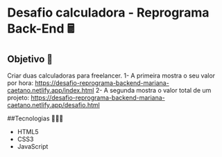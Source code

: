 # Desafio calculadora - Reprograma Back-End 🖩

## Objetivo 🎯

Criar duas calculadoras para freelancer.
1- A primeira mostra o seu valor por hora: https://desafio-reprograma-backend-mariana-caetano.netlify.app/index.html
2- A segunda mostra o valor total de um projeto: https://desafio-reprograma-backend-mariana-caetano.netlify.app/desafio.html

##Tecnologias 👩🏾‍💻

- HTML5
- CSS3
- JavaScript
